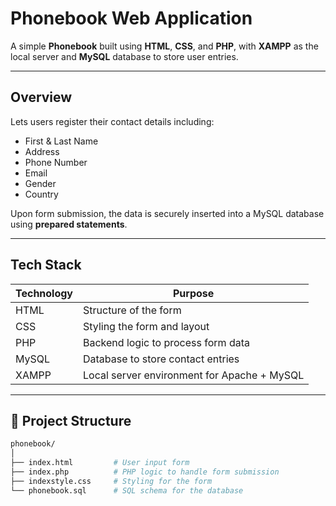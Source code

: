 # Phonebook Web Application

A simple **Phonebook** built using **HTML**, **CSS**, and **PHP**, with **XAMPP** as the local server and **MySQL** database to store user entries.

---

## Overview

Lets users register their contact details including:

- First & Last Name
- Address
- Phone Number
- Email
- Gender
- Country

Upon form submission, the data is securely inserted into a MySQL database using **prepared statements**.

---

## Tech Stack

| Technology | Purpose |
|------------|---------|
| HTML       | Structure of the form |
| CSS        | Styling the form and layout |
| PHP        | Backend logic to process form data |
| MySQL      | Database to store contact entries |
| XAMPP      | Local server environment for Apache + MySQL |

---

## 📁 Project Structure

```bash
phonebook/
│
├── index.html         # User input form
├── index.php          # PHP logic to handle form submission
├── indexstyle.css     # Styling for the form
└── phonebook.sql      # SQL schema for the database

